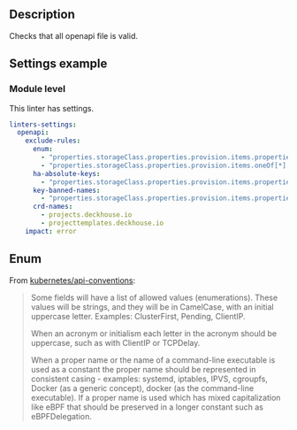 ## Description

Checks that all openapi file is valid.

## Settings example

### Module level

This linter has settings.

```yaml
linters-settings:
  openapi:
    exclude-rules:
      enum:
        - "properties.storageClass.properties.provision.items.properties.type"
        - "properties.storageClass.properties.provision.items.oneOf[*].properties.type"
      ha-absolute-keys:
        - "properties.storageClass.properties.provision.items.properties.type"
      key-banned-names:
        - "properties.storageClass.properties.provision.items.properties.type"
      crd-names:
        - projects.deckhouse.io
        - projecttemplates.deckhouse.io
    impact: error
```

## Enum

From [kubernetes/api-conventions][1]:

> Some fields will have a list of allowed values (enumerations). These values will be strings, and they will be in
> CamelCase, with an initial uppercase letter. Examples: ClusterFirst, Pending, ClientIP.
>
> When an acronym or initialism each letter in the acronym should be uppercase, such as with ClientIP or TCPDelay.
> 
> When a proper name or the name of a command-line executable is used as a constant the proper name should be
> represented in consistent casing - examples: systemd, iptables, IPVS, cgroupfs, Docker (as a generic concept), docker
> (as the command-line executable). If a proper name is used which has mixed capitalization like eBPF that should be
> preserved in a longer constant such as eBPFDelegation.

[1]: https://github.com/kubernetes/community/blob/master/contributors/devel/sig-architecture/api-conventions.md#constants